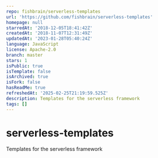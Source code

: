 ```yaml
---
repo: fishbrain/serverless-templates
url: 'https://github.com/fishbrain/serverless-templates'
homepage: null
starredAt: '2018-12-05T18:41:42Z'
createdAt: '2018-11-07T12:31:49Z'
updatedAt: '2023-01-28T05:40:24Z'
language: JavaScript
license: Apache-2.0
branch: master
stars: 1
isPublic: true
isTemplate: false
isArchived: true
isFork: false
hasReadMe: true
refreshedAt: '2025-02-25T21:19:59.525Z'
description: Templates for the serverless framework
tags: []
---
```


# serverless-templates
Templates for the serverless framework
